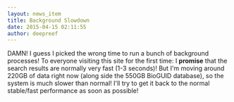```yaml
---
layout: news_item
title: Background Slowdown
date: 2015-04-15 02:11:55
author: deepreef
---
```


DAMN! I guess I picked the wrong time to run a bunch of background processes! To everyone visiting this site for the first time: I **promise** that the search results are normally very fast (1-3 seconds)!  But I'm moving around 220GB of data right now (along side the 550GB BioGUID database), so the system is much slower than normal!  I'll try to get it back to the normal stable/fast performance as soon as possible!
